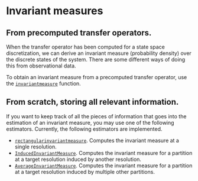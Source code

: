 # Invariant measures

## From precomputed transfer operators.
When the transfer operator has been computed for a state space discretization, we can
derive an invariant measure (probability density) over the discrete states of the system. 
There are some different ways of doing this from observational data.

To obtain an invariant measure from a precomputed transfer operator, use the 
[`invariantmeasure`](invariantmeasure.md) function.

## From scratch, storing all relevant information.
If you want to keep track of all the pieces of information that goes into the estimation 
of an invariant measure, you may use one of the following estimators.
Currently, the following estimators are implemented.

- [`rectangularinvariantmeasure`](rectangularinvariantmeasure.md). Computes the invariant measure at a single resolution.
- [`InducedInvariantMeasure`](inducedinvariantmeasure.md). Computes the invariant measure for a partition at a target resolution induced by another resolution.
- [`AverageInvariantMeasure`](averageinvariantmeasure.md). Computes the invariant measure for a partition at a target resolution induced by multiple other partitions. 



